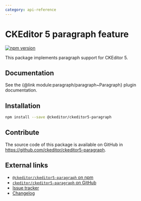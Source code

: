 ```yaml
---
category: api-reference
---
```


# CKEditor 5 paragraph feature

[![npm version](https://badge.fury.io/js/%40ckeditor%2Fckeditor5-paragraph.svg)](https://www.npmjs.com/package/@ckeditor/ckeditor5-paragraph)

This package implements paragraph support for CKEditor 5.

## Documentation

See the {@link module:paragraph/paragraph~Paragraph} plugin documentation.

## Installation

```bash
npm install --save @ckeditor/ckeditor5-paragraph
```

## Contribute

The source code of this package is available on GitHub in https://github.com/ckeditor/ckeditor5-paragraph.

## External links

* [`@ckeditor/ckeditor5-paragraph` on npm](https://www.npmjs.com/package/@ckeditor/ckeditor5-paragraph)
* [`ckeditor/ckeditor5-paragraph` on GitHub](https://github.com/ckeditor/ckeditor5-paragraph)
* [Issue tracker](https://github.com/ckeditor/ckeditor5-paragraph/issues)
* [Changelog](https://github.com/ckeditor/ckeditor5-paragraph/blob/master/CHANGELOG.md)

